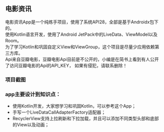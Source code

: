 





## 电影资讯

电影资讯App是一个纯练手项目，使用了系统API28，全部是基于Androidx包下的。  
使用Kotlin语言开发，使用了Android JetPack中的LiveData、ViewModel以及Room。  
为了学习Kotlin和巩固自定义View和ViewGroup，这个项目是尽量少应用依赖第三方库。  
Api来自豆瓣电影，豆瓣电影Api目前是不公开的，小编是在简书上看到有人公开了访问豆瓣电影的Api的API_KEY，
如果有侵犯，请联系删除！

### 项目截图




### app主要设计到知识点：

- 使用Kotlin开发，大家想学习和巩固Kotlin，可以参考这个App；
- 手写一个LiveDataCallAdapterFactory适配器；
- RecyclerView支持上拉刷新和下拉加载，并且可以添加不同类型头部和底部的View以及动画；
